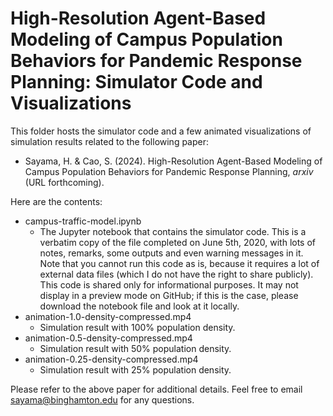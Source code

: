# High-Resolution Agent-Based Modeling of Campus Population Behaviors for Pandemic Response Planning: Simulator Code and Visualizations

This folder hosts the simulator code and a few animated visualizations of simulation results related to the following paper:
* Sayama, H. & Cao, S. (2024). High-Resolution Agent-Based Modeling of Campus Population Behaviors for Pandemic Response Planning, *arxiv* (URL forthcoming).

Here are the contents:
* campus-traffic-model.ipynb
  - The Jupyter notebook that contains the simulator code. This is a verbatim copy of the file completed on June 5th, 2020, with lots of notes, remarks, some outputs and even warning messages in it. Note that you cannot run this code as is, because it requires a lot of external data files (which I do not have the right to share publicly). This code is shared only for informational purposes. It may not display in a preview mode on GitHub; if this is the case, please download the notebook file and look at it locally.
* animation-1.0-density-compressed.mp4
  - Simulation result with 100% population density.
* animation-0.5-density-compressed.mp4
  - Simulation result with 50% population density.
* animation-0.25-density-compressed.mp4
  - Simulation result with 25% population density.

Please refer to the above paper for additional details. Feel free to email sayama@binghamton.edu for any questions.
